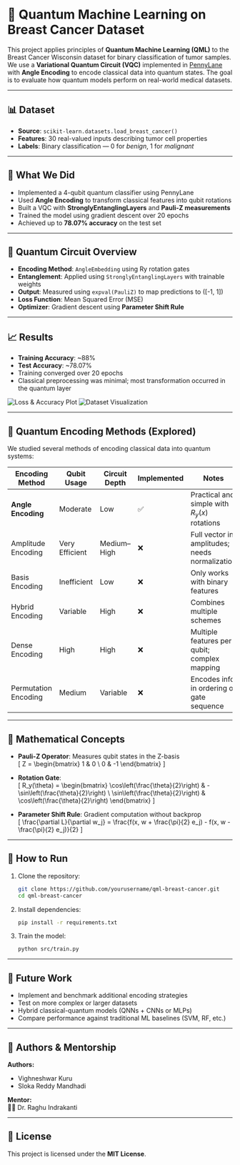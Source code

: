 # 🧬 Quantum Machine Learning on Breast Cancer Dataset

This project applies principles of **Quantum Machine Learning (QML)** to the Breast Cancer Wisconsin dataset for binary classification of tumor samples. We use a **Variational Quantum Circuit (VQC)** implemented in [PennyLane](https://pennylane.ai/) with **Angle Encoding** to encode classical data into quantum states. The goal is to evaluate how quantum models perform on real-world medical datasets.

---

## 📊 Dataset

- **Source**: `scikit-learn.datasets.load_breast_cancer()`
- **Features**: 30 real-valued inputs describing tumor cell properties
- **Labels**: Binary classification — 0 for *benign*, 1 for *malignant*

---

## 🧠 What We Did

- Implemented a 4-qubit quantum classifier using PennyLane
- Used **Angle Encoding** to transform classical features into qubit rotations
- Built a VQC with **StronglyEntanglingLayers** and **Pauli-Z measurements**
- Trained the model using gradient descent over 20 epochs
- Achieved up to **78.07% accuracy** on the test set

---

## 🧮 Quantum Circuit Overview

- **Encoding Method**: `AngleEmbedding` using Ry rotation gates
- **Entanglement**: Applied using `StronglyEntanglingLayers` with trainable weights
- **Output**: Measured using `expval(PauliZ)` to map predictions to \([-1, 1]\)
- **Loss Function**: Mean Squared Error (MSE)
- **Optimizer**: Gradient descent using **Parameter Shift Rule**

---

## 📈 Results

- **Training Accuracy**: ~88%
- **Test Accuracy**: ~78.07%
- Training converged over 20 epochs
- Classical preprocessing was minimal; most transformation occurred in the quantum layer

![Loss & Accuracy Plot](plots/loss_accuracy_plot.png)
![Dataset Visualization](plots/dataset_plot.png)

---

## 🧪 Quantum Encoding Methods (Explored)

We studied several methods of encoding classical data into quantum systems:

| Encoding Method       | Qubit Usage     | Circuit Depth     | Implemented | Notes |
|----------------------|------------------|-------------------|-------------|-------|
| **Angle Encoding**    | Moderate         | Low               | ✅          | Practical and simple with $R_y(x)$ rotations |
| Amplitude Encoding   | Very Efficient   | Medium–High       | ❌          | Full vector in amplitudes; needs normalization |
| Basis Encoding       | Inefficient      | Low               | ❌          | Only works with binary features |
| Hybrid Encoding      | Variable         | High              | ❌          | Combines multiple schemes |
| Dense Encoding       | High             | High              | ❌          | Multiple features per qubit; complex mapping |
| Permutation Encoding | Medium           | Variable          | ❌          | Encodes info in ordering or gate sequence |

---

## 🧠 Mathematical Concepts

- **Pauli-Z Operator**: Measures qubit states in the Z-basis  
  \[
  Z = \begin{bmatrix} 1 & 0 \\ 0 & -1 \end{bmatrix}
  \]
  
- **Rotation Gate**:  
  \[
  R_y(\theta) = 
  \begin{bmatrix}
  \cos\left(\frac{\theta}{2}\right) & -\sin\left(\frac{\theta}{2}\right) \\
  \sin\left(\frac{\theta}{2}\right) & \cos\left(\frac{\theta}{2}\right)
  \end{bmatrix}
  \]

- **Parameter Shift Rule**: Gradient computation without backprop  
  \[
  \frac{\partial L}{\partial w_j} = \frac{f(x, w + \frac{\pi}{2} e_j) - f(x, w - \frac{\pi}{2} e_j)}{2}
  \]

---

## 🚀 How to Run

1. Clone the repository:
    ```bash
    git clone https://github.com/yourusername/qml-breast-cancer.git
    cd qml-breast-cancer
    ```

2. Install dependencies:
    ```bash
    pip install -r requirements.txt
    ```

3. Train the model:
    ```bash
    python src/train.py
    ```

---

## 📌 Future Work

- Implement and benchmark additional encoding strategies
- Test on more complex or larger datasets
- Hybrid classical-quantum models (QNNs + CNNs or MLPs)
- Compare performance against traditional ML baselines (SVM, RF, etc.)

---

## 👥 Authors & Mentorship

**Authors:**
- Vighneshwar Kuru
- Sloka Reddy Mandhadi

**Mentor:**  
🧑‍🏫 Dr. Raghu Indrakanti

---

## 🪪 License

This project is licensed under the **MIT License**.
